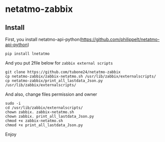 # netatmo-zabbix

## Install

First, you install netatmo-api-python(https://github.com/philippelt/netatmo-api-python)

```
pip install lnetatmo
```

And you put 2file below for `zabbix external scripts`

```
git clone https://github.com/tubone24/netatmo-zabbix
cp netatmo-zabbix/zabbix-netatmo.sh /usr/lib/zabbix/externalscripts/
cp netatmo-zabbix/print_all_lastdata_Json.py /usr/lib/zabbix/externalscripts/
```

And also, change files permission and owner

```
sudo -i
cd /usr/lib/zabbix/externalscripts/
chown zabbix. zabbix-netatmo.sh
chown zabbix. print_all_lastdata_Json.py
chmod +x zabbix-netatmo.sh
chmod +x print_all_lastdata_Json.py
```

Enjoy
